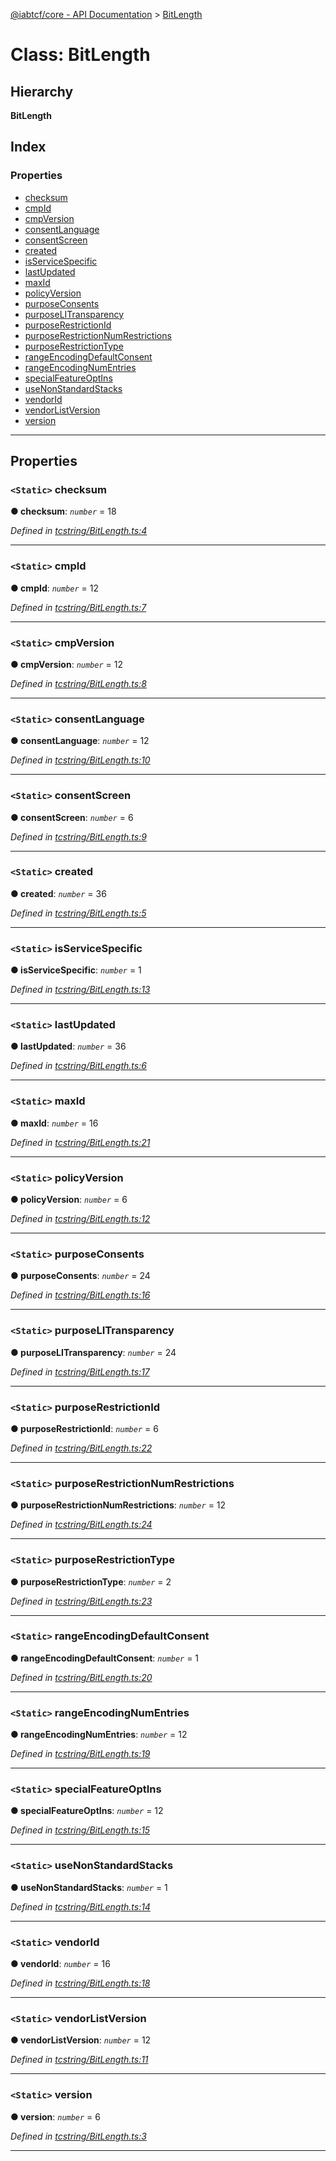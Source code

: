 [@iabtcf/core - API Documentation](../README.md) > [BitLength](../classes/bitlength.md)

# Class: BitLength

## Hierarchy

**BitLength**

## Index

### Properties

* [checksum](bitlength.md#checksum)
* [cmpId](bitlength.md#cmpid)
* [cmpVersion](bitlength.md#cmpversion)
* [consentLanguage](bitlength.md#consentlanguage)
* [consentScreen](bitlength.md#consentscreen)
* [created](bitlength.md#created)
* [isServiceSpecific](bitlength.md#isservicespecific)
* [lastUpdated](bitlength.md#lastupdated)
* [maxId](bitlength.md#maxid)
* [policyVersion](bitlength.md#policyversion)
* [purposeConsents](bitlength.md#purposeconsents)
* [purposeLITransparency](bitlength.md#purposelitransparency)
* [purposeRestrictionId](bitlength.md#purposerestrictionid)
* [purposeRestrictionNumRestrictions](bitlength.md#purposerestrictionnumrestrictions)
* [purposeRestrictionType](bitlength.md#purposerestrictiontype)
* [rangeEncodingDefaultConsent](bitlength.md#rangeencodingdefaultconsent)
* [rangeEncodingNumEntries](bitlength.md#rangeencodingnumentries)
* [specialFeatureOptIns](bitlength.md#specialfeatureoptins)
* [useNonStandardStacks](bitlength.md#usenonstandardstacks)
* [vendorId](bitlength.md#vendorid)
* [vendorListVersion](bitlength.md#vendorlistversion)
* [version](bitlength.md#version)

---

## Properties

<a id="checksum"></a>

### `<Static>` checksum

**● checksum**: *`number`* = 18

*Defined in [tcstring/BitLength.ts:4](https://github.com/chrispaterson/iabtcf-es/blob/583c914/modules/core/src/tcstring/BitLength.ts#L4)*

___
<a id="cmpid"></a>

### `<Static>` cmpId

**● cmpId**: *`number`* = 12

*Defined in [tcstring/BitLength.ts:7](https://github.com/chrispaterson/iabtcf-es/blob/583c914/modules/core/src/tcstring/BitLength.ts#L7)*

___
<a id="cmpversion"></a>

### `<Static>` cmpVersion

**● cmpVersion**: *`number`* = 12

*Defined in [tcstring/BitLength.ts:8](https://github.com/chrispaterson/iabtcf-es/blob/583c914/modules/core/src/tcstring/BitLength.ts#L8)*

___
<a id="consentlanguage"></a>

### `<Static>` consentLanguage

**● consentLanguage**: *`number`* = 12

*Defined in [tcstring/BitLength.ts:10](https://github.com/chrispaterson/iabtcf-es/blob/583c914/modules/core/src/tcstring/BitLength.ts#L10)*

___
<a id="consentscreen"></a>

### `<Static>` consentScreen

**● consentScreen**: *`number`* = 6

*Defined in [tcstring/BitLength.ts:9](https://github.com/chrispaterson/iabtcf-es/blob/583c914/modules/core/src/tcstring/BitLength.ts#L9)*

___
<a id="created"></a>

### `<Static>` created

**● created**: *`number`* = 36

*Defined in [tcstring/BitLength.ts:5](https://github.com/chrispaterson/iabtcf-es/blob/583c914/modules/core/src/tcstring/BitLength.ts#L5)*

___
<a id="isservicespecific"></a>

### `<Static>` isServiceSpecific

**● isServiceSpecific**: *`number`* = 1

*Defined in [tcstring/BitLength.ts:13](https://github.com/chrispaterson/iabtcf-es/blob/583c914/modules/core/src/tcstring/BitLength.ts#L13)*

___
<a id="lastupdated"></a>

### `<Static>` lastUpdated

**● lastUpdated**: *`number`* = 36

*Defined in [tcstring/BitLength.ts:6](https://github.com/chrispaterson/iabtcf-es/blob/583c914/modules/core/src/tcstring/BitLength.ts#L6)*

___
<a id="maxid"></a>

### `<Static>` maxId

**● maxId**: *`number`* = 16

*Defined in [tcstring/BitLength.ts:21](https://github.com/chrispaterson/iabtcf-es/blob/583c914/modules/core/src/tcstring/BitLength.ts#L21)*

___
<a id="policyversion"></a>

### `<Static>` policyVersion

**● policyVersion**: *`number`* = 6

*Defined in [tcstring/BitLength.ts:12](https://github.com/chrispaterson/iabtcf-es/blob/583c914/modules/core/src/tcstring/BitLength.ts#L12)*

___
<a id="purposeconsents"></a>

### `<Static>` purposeConsents

**● purposeConsents**: *`number`* = 24

*Defined in [tcstring/BitLength.ts:16](https://github.com/chrispaterson/iabtcf-es/blob/583c914/modules/core/src/tcstring/BitLength.ts#L16)*

___
<a id="purposelitransparency"></a>

### `<Static>` purposeLITransparency

**● purposeLITransparency**: *`number`* = 24

*Defined in [tcstring/BitLength.ts:17](https://github.com/chrispaterson/iabtcf-es/blob/583c914/modules/core/src/tcstring/BitLength.ts#L17)*

___
<a id="purposerestrictionid"></a>

### `<Static>` purposeRestrictionId

**● purposeRestrictionId**: *`number`* = 6

*Defined in [tcstring/BitLength.ts:22](https://github.com/chrispaterson/iabtcf-es/blob/583c914/modules/core/src/tcstring/BitLength.ts#L22)*

___
<a id="purposerestrictionnumrestrictions"></a>

### `<Static>` purposeRestrictionNumRestrictions

**● purposeRestrictionNumRestrictions**: *`number`* = 12

*Defined in [tcstring/BitLength.ts:24](https://github.com/chrispaterson/iabtcf-es/blob/583c914/modules/core/src/tcstring/BitLength.ts#L24)*

___
<a id="purposerestrictiontype"></a>

### `<Static>` purposeRestrictionType

**● purposeRestrictionType**: *`number`* = 2

*Defined in [tcstring/BitLength.ts:23](https://github.com/chrispaterson/iabtcf-es/blob/583c914/modules/core/src/tcstring/BitLength.ts#L23)*

___
<a id="rangeencodingdefaultconsent"></a>

### `<Static>` rangeEncodingDefaultConsent

**● rangeEncodingDefaultConsent**: *`number`* = 1

*Defined in [tcstring/BitLength.ts:20](https://github.com/chrispaterson/iabtcf-es/blob/583c914/modules/core/src/tcstring/BitLength.ts#L20)*

___
<a id="rangeencodingnumentries"></a>

### `<Static>` rangeEncodingNumEntries

**● rangeEncodingNumEntries**: *`number`* = 12

*Defined in [tcstring/BitLength.ts:19](https://github.com/chrispaterson/iabtcf-es/blob/583c914/modules/core/src/tcstring/BitLength.ts#L19)*

___
<a id="specialfeatureoptins"></a>

### `<Static>` specialFeatureOptIns

**● specialFeatureOptIns**: *`number`* = 12

*Defined in [tcstring/BitLength.ts:15](https://github.com/chrispaterson/iabtcf-es/blob/583c914/modules/core/src/tcstring/BitLength.ts#L15)*

___
<a id="usenonstandardstacks"></a>

### `<Static>` useNonStandardStacks

**● useNonStandardStacks**: *`number`* = 1

*Defined in [tcstring/BitLength.ts:14](https://github.com/chrispaterson/iabtcf-es/blob/583c914/modules/core/src/tcstring/BitLength.ts#L14)*

___
<a id="vendorid"></a>

### `<Static>` vendorId

**● vendorId**: *`number`* = 16

*Defined in [tcstring/BitLength.ts:18](https://github.com/chrispaterson/iabtcf-es/blob/583c914/modules/core/src/tcstring/BitLength.ts#L18)*

___
<a id="vendorlistversion"></a>

### `<Static>` vendorListVersion

**● vendorListVersion**: *`number`* = 12

*Defined in [tcstring/BitLength.ts:11](https://github.com/chrispaterson/iabtcf-es/blob/583c914/modules/core/src/tcstring/BitLength.ts#L11)*

___
<a id="version"></a>

### `<Static>` version

**● version**: *`number`* = 6

*Defined in [tcstring/BitLength.ts:3](https://github.com/chrispaterson/iabtcf-es/blob/583c914/modules/core/src/tcstring/BitLength.ts#L3)*

___

